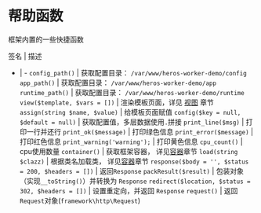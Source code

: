 # 帮助函数

框架内置的一些快捷函数

签名 | 描述
- | -
`config_path()` | 获取配置目录： `/var/www/heros-worker-demo/config`
`app_path()` | 获取配置目录： `/var/www/heros-worker-demo/app`
`runtime_path()` | 获取配置目录： `/var/www/heros-worker-demo/runtime`
`view($template, $vars = [])` | 渲染模板页面，详见 [视图](heros-worker-framework/base-view.md) 章节
`assign(string $name, $value)` | 给模板页面赋值
`config($key = null, $default = null)` | 获取配置值，多层数据使用`.`拼接
`print_line($msg)` | 打印一行并还行
`print_ok($message)` | 打印绿色信息
`print_error($message)` | 打印红色信息
`print_warning('warning');` | 打印黄色信息
`cpu_count()` | cpu使用数量
`container()` | 获取框架容器， 详见[容器](heros-worker-framework/core-container.md)章节
`load(string $clazz)` | 根据类名加载类， 详见[容器](heros-worker-framework/core-container.md)章节
`response($body = '', $status = 200, $headers = [])` | 返回`Response`
`packResult($result)` | 包装对象（实现`__toString()`）并转换为 `Response`
`redirect($location, $status = 302, $headers = [])` | 设置重定向，并返回 `Response`
`request()` | 返回`Request`对象(`framework\http\Request`)
